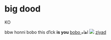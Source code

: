 # big dood
KO

<title>
  Dackar
</title>
bbw
<html>
  honni
  bobo
  </html>
this d1ck <b>is you</b>
<a href="https://www.mohmal.com/ar/inbox"> bobo </a>
اهاه 

<body>
 <img src="![image](https://user-images.githubusercontent.com/99249323/152989025-b2c1a8b9-c976-4846-ba85-6ce31461f396.jpeg)">
  </body>
<a href="https://www.instagram.com/p/CIE9yULnRf4f5fKJ8OFCm5rm6TfbxkZ8xHWdw80/"> ziyad </a>
